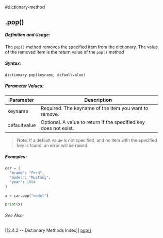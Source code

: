 #dictionary-method
## .pop()
##### Definition and Usage:
The `pop()` method removes the specified item from the dictionary.
The value of the removed item is the return value of the `pop()` method


##### Syntax:
 `dictionary.pop(keyname, defaultvalue)`

##### Parameter Values:
| Parameter    | Description                                                      |
| ------------ | ---------------------------------------------------------------- |
| keyname      | Required. The keyname of the item you want to remove.            |
| defaultvalue | Optional. A value to return if the specified key does not exist. |

> Note: If a default value is not specified, and no item with the specified key is found, an error will be raised.

##### Examples:
```py
car = {  
  "brand": "Ford",  
  "model": "Mustang",  
  "year": 1964  
}  
  
x = car.pop("model")  

print(x)

```


###### See Also:
[[2.4.2 -- Dictionary Methods Index]]
[pop()](https://www.w3schools.com/python/ref_dictionary_pop.asp)